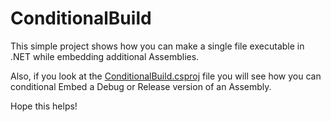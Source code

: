 ConditionalBuild
================

This simple project shows how you can make a single file executable in .NET while embedding additional Assemblies.

Also, if you look at the [ConditionalBuild.csproj](./ConditionalBuild/ConditionalBuild.csproj) file you will see how you can conditional Embed a Debug or Release version of an Assembly.

Hope this helps!